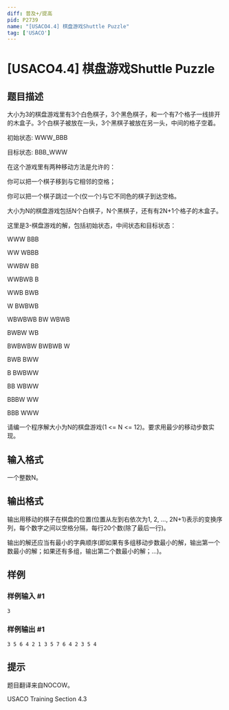 ```yaml
---
diff: 普及+/提高
pid: P2739
name: "[USACO4.4] 棋盘游戏Shuttle Puzzle"
tag: ['USACO']
---
```

# [USACO4.4] 棋盘游戏Shuttle Puzzle
## 题目描述

大小为3的棋盘游戏里有3个白色棋子，3个黑色棋子，和一个有7个格子一线排开的木盒子。3个白棋子被放在一头，3个黑棋子被放在另一头，中间的格子空着。

初始状态: WWW\_BBB

目标状态: BBB\_WWW

在这个游戏里有两种移动方法是允许的：

你可以把一个棋子移到与它相邻的空格；

你可以把一个棋子跳过一个(仅一个)与它不同色的棋子到达空格。

大小为N的棋盘游戏包括N个白棋子，N个黑棋子，还有有2N+1个格子的木盒子。

这里是3-棋盘游戏的解，包括初始状态，中间状态和目标状态：

WWW BBB

WW WBBB

WWBW BB

WWBWB B

WWB BWB

W BWBWB

WBWBWB
BW WBWB

BWBW WB

BWBWBW
BWBWB W

BWB BWW

B BWBWW

BB WBWW

BBBW WW

BBB WWW

请编一个程序解大小为N的棋盘游戏(1 <= N <= 12)。要求用最少的移动步数实现。

## 输入格式

一个整数N。

## 输出格式

输出用移动的棋子在棋盘的位置(位置从左到右依次为1, 2, ..., 2N+1)表示的变换序列，每个数字之间以空格分隔，每行20个数(除了最后一行)。

输出的解还应当有最小的字典顺序(即如果有多组移动步数最小的解，输出第一个数最小的解；如果还有多组，输出第二个数最小的解；...)。

## 样例

### 样例输入 #1
```
3
```
### 样例输出 #1
```
3 5 6 4 2 1 3 5 7 6 4 2 3 5 4
```
## 提示

题目翻译来自NOCOW。

USACO Training Section 4.3

